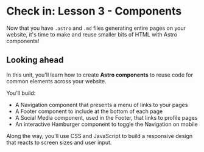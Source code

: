 # Check in: Lesson 3 - Components

Now that you have `.astro` and `.md` files generating entire pages on your website, it's time to make and reuse smaller bits of HTML with Astro components!

## Looking ahead

In this unit, you'll learn how to create **Astro components** to reuse code for common elements across your website. 

You'll build:
- A Navigation component that presents a menu of links to your pages 
- A Footer component to include at the bottom of each page
- A Social Media component, used in the Footer, that links to profile pages
- An interactive Hamburger component to toggle the Navigation on mobile

Along the way, you'll use CSS and JavaScript to build a responsive design that reacts to screen sizes and user input.